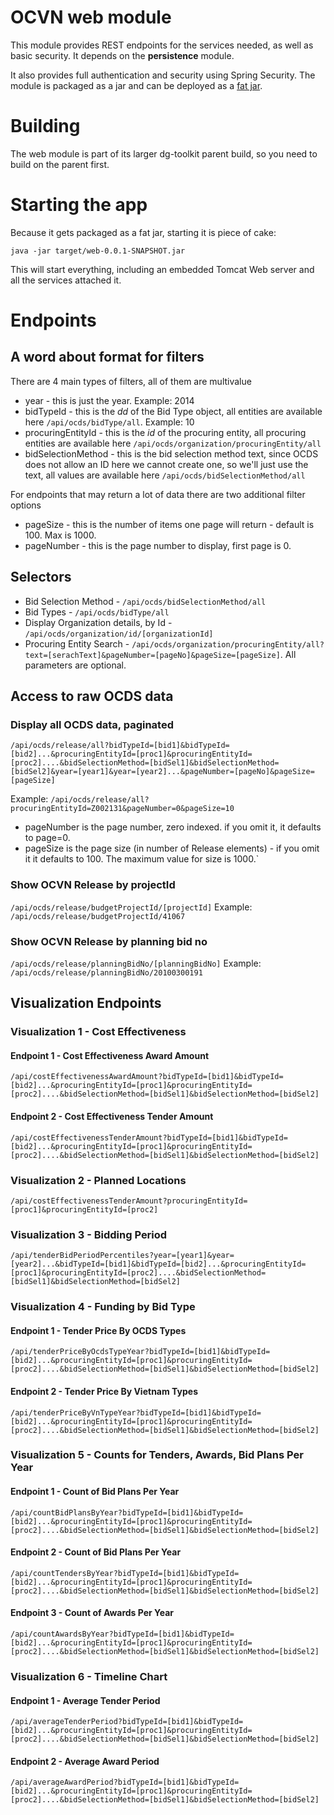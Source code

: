 # OCVN web module

This module provides REST endpoints for the services needed, as well as basic security. It depends on the **persistence** module.

It also provides full authentication and security using Spring Security.
The module is packaged as a jar and can be deployed as a [fat jar](http://docs.spring.io/spring-boot/docs/current/reference/html/howto-build.html).

# Building

The web module is part of its larger dg-toolkit parent build, so you need to build on the parent first.

# Starting the app

Because it gets packaged as a fat jar, starting it is piece of cake:

`java -jar target/web-0.0.1-SNAPSHOT.jar`

This will start everything, including an embedded Tomcat Web server and all the services attached it.

# Endpoints

## A word about format for filters

There are 4 main types of filters, all of them are multivalue
- year - this is just the year. Example: 2014
- bidTypeId - this is the _dd_ of the Bid Type object, all entities are available here `/api/ocds/bidType/all`. Example: 10
- procuringEntityId - this is the _id_ of the procuring entity, all procuring entities are available here `/api/ocds/organization/procuringEntity/all`
- bidSelectionMethod - this is the bid selection method text, since OCDS does not allow an ID here we cannot create one, so we'll just use the text, all values are available here `/api/ocds/bidSelectionMethod/all`

For endpoints that may return a lot of data there are two additional filter options
- pageSize - this is the number of items one page will return - default is 100. Max is 1000.
- pageNumber - this is the page number to display, first page is 0.

## Selectors

- Bid Selection Method - `/api/ocds/bidSelectionMethod/all`
- Bid Types - `/api/ocds/bidType/all`
- Display Organization details, by Id - `/api/ocds/organization/id/[organizationId]`
- Procuring Entity Search - `/api/ocds/organization/procuringEntity/all?text=[serachText]&pageNumber=[pageNo]&pageSize=[pageSize]`. All parameters are optional.

## Access to raw OCDS data

### Display all OCDS data, paginated

`/api/ocds/release/all?bidTypeId=[bid1]&bidTypeId=[bid2]...&procuringEntityId=[proc1]&procuringEntityId=[proc2]....&bidSelectionMethod=[bidSel1]&bidSelectionMethod=[bidSel2]&year=[year1]&year=[year2]...&pageNumber=[pageNo]&pageSize=[pageSize]`

Example: `/api/ocds/release/all?procuringEntityId=Z002131&pageNumber=0&pageSize=10`

* pageNumber is the page number, zero indexed. if you omit it, it defaults to page=0.
* pageSize is the page size (in number of Release elements) - if you omit it it defaults to 100. The maximum value for size is 1000.`

### Show OCVN Release by projectId

`/api/ocds/release/budgetProjectId/[projectId]`
Example: `/api/ocds/release/budgetProjectId/41067`

### Show OCVN Release by planning bid no

`/api/ocds/release/planningBidNo/[planningBidNo]`
Example: `/api/ocds/release/planningBidNo/20100300191`


## Visualization Endpoints

### Visualization 1 - Cost Effectiveness

#### Endpoint 1 - Cost Effectiveness Award Amount

`/api/costEffectivenessAwardAmount?bidTypeId=[bid1]&bidTypeId=[bid2]...&procuringEntityId=[proc1]&procuringEntityId=[proc2]....&bidSelectionMethod=[bidSel1]&bidSelectionMethod=[bidSel2]`


#### Endpoint 2 - Cost Effectiveness Tender Amount

`/api/costEffectivenessTenderAmount?bidTypeId=[bid1]&bidTypeId=[bid2]...&procuringEntityId=[proc1]&procuringEntityId=[proc2]....&bidSelectionMethod=[bidSel1]&bidSelectionMethod=[bidSel2]`

### Visualization 2 - Planned Locations

`/api/costEffectivenessTenderAmount?procuringEntityId=[proc1]&procuringEntityId=[proc2]`


### Visualization 3 - Bidding Period

`/api/tenderBidPeriodPercentiles?year=[year1]&year=[year2]...&bidTypeId=[bid1]&bidTypeId=[bid2]...&procuringEntityId=[proc1]&procuringEntityId=[proc2]....&bidSelectionMethod=[bidSel1]&bidSelectionMethod=[bidSel2]`

### Visualization 4 - Funding by Bid Type


#### Endpoint 1 - Tender Price By OCDS Types

`/api/tenderPriceByOcdsTypeYear?bidTypeId=[bid1]&bidTypeId=[bid2]...&procuringEntityId=[proc1]&procuringEntityId=[proc2]....&bidSelectionMethod=[bidSel1]&bidSelectionMethod=[bidSel2]`

#### Endpoint 2 - Tender Price By Vietnam Types

`/api/tenderPriceByVnTypeYear?bidTypeId=[bid1]&bidTypeId=[bid2]...&procuringEntityId=[proc1]&procuringEntityId=[proc2]....&bidSelectionMethod=[bidSel1]&bidSelectionMethod=[bidSel2]`


### Visualization 5 - Counts for Tenders, Awards, Bid Plans Per Year

#### Endpoint 1 - Count of Bid Plans Per Year

`/api/countBidPlansByYear?bidTypeId=[bid1]&bidTypeId=[bid2]...&procuringEntityId=[proc1]&procuringEntityId=[proc2]....&bidSelectionMethod=[bidSel1]&bidSelectionMethod=[bidSel2]`

#### Endpoint 2 - Count of Bid Plans Per Year

`/api/countTendersByYear?bidTypeId=[bid1]&bidTypeId=[bid2]...&procuringEntityId=[proc1]&procuringEntityId=[proc2]....&bidSelectionMethod=[bidSel1]&bidSelectionMethod=[bidSel2]`

#### Endpoint 3 - Count of Awards Per Year

`/api/countAwardsByYear?bidTypeId=[bid1]&bidTypeId=[bid2]...&procuringEntityId=[proc1]&procuringEntityId=[proc2]....&bidSelectionMethod=[bidSel1]&bidSelectionMethod=[bidSel2]`

### Visualization 6 - Timeline Chart

#### Endpoint 1 - Average Tender Period

`/api/averageTenderPeriod?bidTypeId=[bid1]&bidTypeId=[bid2]...&procuringEntityId=[proc1]&procuringEntityId=[proc2]....&bidSelectionMethod=[bidSel1]&bidSelectionMethod=[bidSel2]`

#### Endpoint 2 - Average Award Period

`/api/averageAwardPeriod?bidTypeId=[bid1]&bidTypeId=[bid2]...&procuringEntityId=[proc1]&procuringEntityId=[proc2]....&bidSelectionMethod=[bidSel1]&bidSelectionMethod=[bidSel2]`

